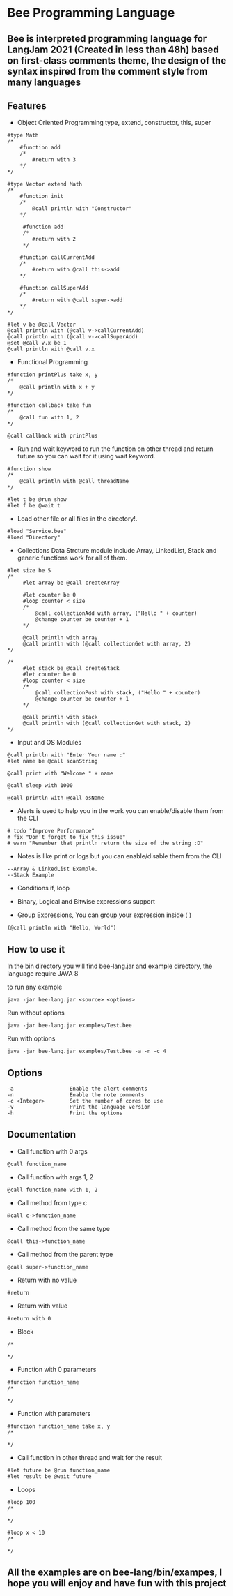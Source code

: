 # Bee Programming Language

## Bee is interpreted programming language for LangJam 2021 (Created in less than 48h) based on first-class comments theme, the design of the syntax inspired from the comment style from many languages

## Features
- Object Oriented Programming type, extend, constructor, this, super

```
#type Math
/*
    #function add
    /*
        #return with 3
    */
*/

#type Vector extend Math
/*
    #function init
    /*
        @call println with "Constructor"
    */

     #function add
     /*
        #return with 2
     */

    #function callCurrentAdd
    /*
        #return with @call this->add
    */

    #function callSuperAdd
    /*
        #return with @call super->add
    */
*/

#let v be @call Vector
@call println with (@call v->callCurrentAdd)
@call println with (@call v->callSuperAdd)
@set @call v.x be 1
@call println with @call v.x
```

- Functional Programming

```
#function printPlus take x, y
/*
    @call println with x + y
*/

#function callback take fun
/*
    @call fun with 1, 2
*/

@call callback with printPlus
```

- Run and wait keyword to run the function on other thread and return future so you can wait for it using wait keyword. 

```
#function show
/*
    @call println with @call threadName
*/

#let t be @run show
#let f be @wait t
```

- Load other file or all files in the directory!.

```
#load "Service.bee"
#load "Directory"
```

- Collections Data Strcture module include Array, LinkedList, Stack and generic functions work for all of them.

```
#let size be 5
/*
     #let array be @call createArray

     #let counter be 0
     #loop counter < size
     /*
         @call collectionAdd with array, ("Hello " + counter)
         @change counter be counter + 1
     */

     @call println with array
     @call println with (@call collectionGet with array, 2)
*/

/*
     #let stack be @call createStack
     #let counter be 0
     #loop counter < size
     /*
         @call collectionPush with stack, ("Hello " + counter)
         @change counter be counter + 1
     */

     @call println with stack
     @call println with (@call collectionGet with stack, 2)
*/
```

- Input and OS Modules

```
@call println with "Enter Your name :"
#let name be @call scanString

@call print with "Welcome " + name

@call sleep with 1000

@call println with @call osName
```

- Alerts is used to help you in the work you can enable/disable them from the CLI

```
# todo "Improve Performance"
# fix "Don't forget to fix this issue"
# warn "Remember that println return the size of the string :D"
```

- Notes is like print or logs but you can enable/disable them from the CLI

```
--Array & LinkedList Example.
--Stack Example
```

- Conditions if, loop
- Binary, Logical and Bitwise expressions support

- Group Expressions, You can group your expression inside ( )

```
(@call println with "Hello, World")
```

## How to use it

In the bin directory you will find bee-lang.jar and example directory, the language require JAVA 8

to run any example

```
java -jar bee-lang.jar <source> <options>
```

Run without options
```
java -jar bee-lang.jar examples/Test.bee
```

Run with options
```
java -jar bee-lang.jar examples/Test.bee -a -n -c 4
```

## Options
```
-a                  Enable the alert comments
-n                  Enable the note comments
-c <Integer>        Set the number of cores to use
-v                  Print the language version
-h                  Print the options
```


## Documentation

- Call function with 0 args

```
@call function_name
```

- Call function with args 1, 2

```
@call function_name with 1, 2
```

- Call method from type c

```
@call c->function_name
```

- Call method from the same type

```
@call this->function_name
```

- Call method from the parent type

```
@call super->function_name
```

- Return with no value

```
#return
```

- Return with value

```
#return with 0
```

- Block

```
/*

*/
```

- Function with 0 parameters

```
#function function_name
/*

*/
```

- Function with parameters

```
#function function_name take x, y
/*

*/
```
- Call function in other thread and wait for the result

```
#let future be @run function_name
#let result be @wait future
```

- Loops

```
#loop 100
/*

*/

#loop x < 10
/*
    
*/
```

## All the examples are on bee-lang/bin/exampes, I hope you will enjoy and have fun with this project